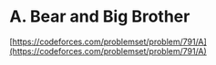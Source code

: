 # A. Bear and Big Brother

[https://codeforces.com/problemset/problem/791/A](https://codeforces.com/problemset/problem/791/A)

